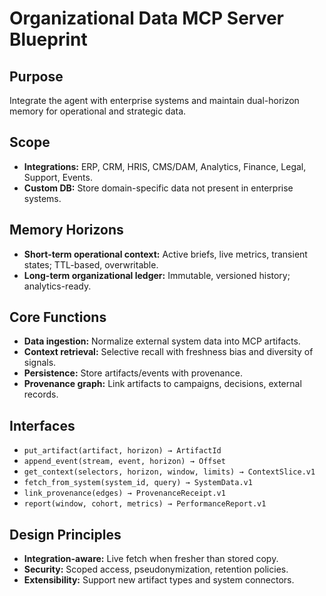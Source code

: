 # Organizational Data MCP Server Blueprint

## Purpose
Integrate the agent with enterprise systems and maintain dual-horizon memory for operational and strategic data.

## Scope
- **Integrations:** ERP, CRM, HRIS, CMS/DAM, Analytics, Finance, Legal, Support, Events.
- **Custom DB:** Store domain-specific data not present in enterprise systems.

## Memory Horizons
- **Short-term operational context:** Active briefs, live metrics, transient states; TTL-based, overwritable.
- **Long-term organizational ledger:** Immutable, versioned history; analytics-ready.

## Core Functions
- **Data ingestion:** Normalize external system data into MCP artifacts.
- **Context retrieval:** Selective recall with freshness bias and diversity of signals.
- **Persistence:** Store artifacts/events with provenance.
- **Provenance graph:** Link artifacts to campaigns, decisions, external records.

## Interfaces
- `put_artifact(artifact, horizon) → ArtifactId`
- `append_event(stream, event, horizon) → Offset`
- `get_context(selectors, horizon, window, limits) → ContextSlice.v1`
- `fetch_from_system(system_id, query) → SystemData.v1`
- `link_provenance(edges) → ProvenanceReceipt.v1`
- `report(window, cohort, metrics) → PerformanceReport.v1`

## Design Principles
- **Integration-aware:** Live fetch when fresher than stored copy.
- **Security:** Scoped access, pseudonymization, retention policies.
- **Extensibility:** Support new artifact types and system connectors.